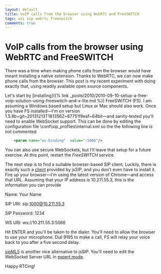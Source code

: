 ```yaml
---
layout: default
title: VoIP calls from the browser using WebRTC and FreeSWITCH
tags: voi sip webrtc freeswitch
comments: true
---
```

# VoIP calls from the browser using WebRTC and FreeSWITCH

There was a time when making phone calls from the browser would have meant installing a native extension. Thanks to WebRTC, we can now make phone calls from the browser. This post is my recent experiment with doing exactly that, using readily available open source components.

Let's start by [installing]({% link _posts/2010/2010-09-10-setup-a-free-voip-solution-using-freeswitch-and-x-lite.md %}) FreeSWITCH (FS). I am assuming a Windows based setup but Linux or Mac should also work. Once you have FS installed&mdash;I'm on version 1.5.8b+git~20131213T181356Z~87751f9eaf~64bit&mdash;and sanity-tested you'll need to enable WebSocket support. This can be done by editing the configuration file <FS folder>\conf\sip_profiles\internal.xml so the the following line is not commented

```xml
    <param name="ws-binding"  value=":5066"/>
```

You can also use secure WebSockets, but I'll leave that setup for a future exercise. At this point, restart the _FreeSWITCH_ service.

The next step is to find a suitable browser-based SIP client. Luckily, there is exactly such a [client](https://tryit.jssip.net/) provided by jsSIP, and you don't even have to install it. Fire up your browser&mdash;I'm using the latest version of Chrome&mdash;and access that URL. Assuming that your IP address is 10.211.55.3, this is the information you can provide

Name: Your Name

SIP URI: sip:1000@10.211.55.3

SIP Password: 1234

WS URI: ws://10.211.55.3:5066

Hit ENTER and you'll be taken to the dialer. You'll need to allow the browser to use your microphone. Dial 9195 to make a call, FS will relay your voice back to you after a five second delay.

[sipML5](https://www.doubango.org/sipml5/call.htm) is another nice alternative to jsSIP. You'll need to edit the WebSocket Server URL in [expert mode](https://www.doubango.org/sipml5/expert.htm).

Happy RTCing!
